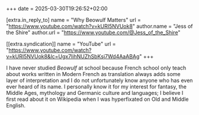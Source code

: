 +++
date = 2025-03-30T19:26:52+02:00

[extra.in_reply_to]
name = "Why Beowulf Matters"
url = "https://www.youtube.com/watch?v=kURI5NVUok8"
author.name = "Jess of the Shire"
author.url = "https://www.youtube.com/@Jess_of_the_Shire"

[[extra.syndication]]
name = "YouTube"
url = "https://www.youtube.com/watch?v=kURI5NVUok8&lc=Ugx7IihNUZhSbKsj7Wd4AaABAg"
+++

I have never studied <cite>Beowulf</cite> at school because French school only teach about works written in Modern French as translation always adds some layer of interpretation and I do not unfortunately know anyone who has even ever heard of its name. I personally know it for my interest for fantasy, the Middle Ages, mythology and Germanic culture and languages; I believe I first read about it on Wikipedia when I was hyperfixated on Old and Middle English.
<!-- more -->
